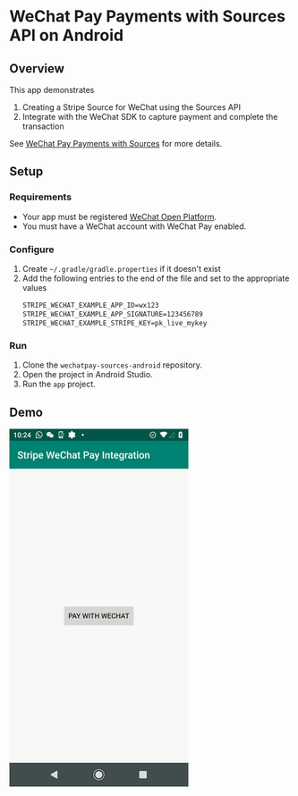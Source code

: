 # WeChat Pay Payments with Sources API on Android

## Overview
This app demonstrates
1. Creating a Stripe Source for WeChat using the Sources API
2. Integrate with the WeChat SDK to capture payment and complete the transaction

See [WeChat Pay Payments with Sources](https://stripe.com/docs/sources/wechat-pay) for more details.

## Setup

### Requirements
- Your app must be registered [WeChat Open Platform](https://open.weixin.qq.com/).
- You must have a WeChat account with WeChat Pay enabled.

### Configure
1. Create `~/.gradle/gradle.properties` if it doesn't exist
2. Add the following entries to the end of the file and set to the appropriate values
   ```
   STRIPE_WECHAT_EXAMPLE_APP_ID=wx123
   STRIPE_WECHAT_EXAMPLE_APP_SIGNATURE=123456789
   STRIPE_WECHAT_EXAMPLE_STRIPE_KEY=pk_live_mykey
   ```

### Run
1. Clone the `wechatpay-sources-android` repository.
2. Open the project in Android Studio.
3. Run the `app` project.

## Demo
<img width="320" height="640" src="https://raw.githubusercontent.com/stripe-samples/wechatpay-sources-android/master/assets/demo.gif" />
